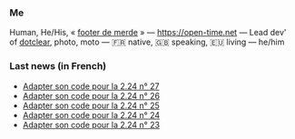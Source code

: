 ### Me

Human, He/His, « [footer de merde](https://open-time.net/post/2013/07/17/La-veritable-histoire-du-Footer-de-merde-) » — https://open-time.net — Lead dev' of [dotclear](https://git.dotclear.org/dev/dotclear), photo, moto — 🇫🇷 native, 🇬🇧 speaking, 🇪🇺 living — he/him

### Last news (in French)

<!-- BLOG-POST-LIST:START -->
- [Adapter son code pour la 2.24 n° 27](https://open-time.net/post/2022/11/16/Adapter-son-code-pour-la-224-n-27)
- [Adapter son code pour la 2.24 n° 26](https://open-time.net/post/2022/11/15/Adapter-son-code-pour-la-224-n-26)
- [Adapter son code pour la 2.24 n° 25](https://open-time.net/post/2022/11/14/Adapter-son-code-pour-la-224-n-25)
- [Adapter son code pour la 2.24 n° 24](https://open-time.net/post/2022/11/13/Adapter-son-code-pour-la-224-n-24)
- [Adapter son code pour la 2.24 n° 23](https://open-time.net/post/2022/11/12/Adapter-son-code-pour-la-224-n-23)
<!-- BLOG-POST-LIST:END -->
